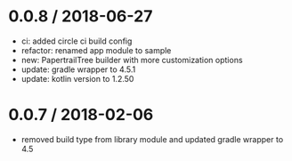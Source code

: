 
0.0.8 / 2018-06-27
==================

  * ci: added circle ci build config
  * refactor: renamed app module to sample
  * new: PapertrailTree builder with more customization options
  * update: gradle wrapper to 4.5.1
  * update: kotlin version to 1.2.50

0.0.7 / 2018-02-06
==================

  * removed build type from library module and updated gradle wrapper to 4.5
